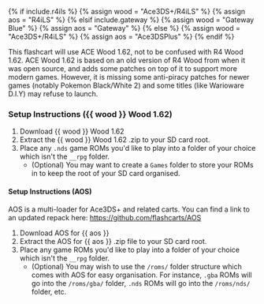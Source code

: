 {% if include.r4ils %}
    {% assign wood = "Ace3DS+/R4iLS" %}
    {% assign aos = "R4iLS" %}
{% elsif include.gateway %}
    {% assign wood = "Gateway Blue" %}
    {% assign aos = "Gateway" %}
{% else %}
    {% assign wood = "Ace3DS+/R4iLS" %}
    {% assign aos = "Ace3DSPlus" %}
{% endif %}

This flashcart will use ACE Wood 1.62, not to be confused with R4 Wood 1.62. ACE Wood 1.62 is based on an old version of R4 Wood from when it was open source, and adds some patches on top of it to support more modern games. However, it is missing some anti-piracy patches for newer games (notably Pokemon Black/White 2) and some titles (like Warioware D.I.Y) may refuse to launch.

### Setup Instructions ({{ wood }} Wood 1.62)
1. Download {{ wood }} Wood 1.62
1. Extract the {{ wood }} Wood 1.62 .zip to your SD card root.
1. Place any `.nds` game ROMs you'd like to play into a folder of your choice which isn't the `__rpg` folder.
    - (Optional) You may want to create a `Games` folder to store your ROMs in to keep the root of your SD card organised.

#### Setup Instructions (AOS)
AOS is a multi-loader for Ace3DS+ and related carts. You can find a link to an updated repack here: <https://github.com/flashcarts/AOS>

1. Download AOS for {{ aos }}
1. Extract the AOS for {{ aos }} .zip file to your SD card root.
1. Place any game ROMs you'd like to play into a folder of your choice which isn't the `__rpg` folder.
    - (Optional) You may wish to use the `/roms/` folder structure which comes with AOS for easy organisation. For instance, `.gba` ROMs will go into the `/roms/gba/` folder, `.nds` ROMs will go into the `/roms/nds/` folder, etc.